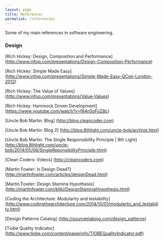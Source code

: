 ```yaml
---
layout: page
title: References
permalink: /references/
---
```


Some of my main references in software engineering.


### Design

[Rich Hickey: Design, Composition and Performance]
(http://www.infoq.com/presentations/Design-Composition-Performance)

[Rich Hickey: Simple Made Easy]
(http://www.infoq.com/presentations/Simple-Made-Easy-QCon-London-2012)

[Rich Hickey: The Value of Values]
(http://www.infoq.com/presentations/Value-Values)

[Rich Hickey: Hammock Driven Development]
(https://www.youtube.com/watch?v=f84n5oFoZBc)

[Uncle Bob Martin: Blog]
(http://blog.cleancoder.com)

[Uncle Bob Martin: Blog 2]
(http://blog.8thlight.com/uncle-bob/archive.html)

[Uncle Bob Martin: The Single Responsibility Principle | 8th Light]
(http://blog.8thlight.com/uncle-bob/2014/05/08/SingleReponsibilityPrinciple.html)

[Clean Coders: Videos]
(http://cleancoders.com)

[Martin Fowler: Is Design Dead?]
(http://martinfowler.com/articles/designDead.html)

[Martin Fowler: Design Stamina Hypothesis]
(http://martinfowler.com/bliki/DesignStaminaHypothesis.html)

[Coding the Architecture: Modularity and testability]
(http://www.codingthearchitecture.com/2014/10/01/modularity_and_testability.html)

[Design Patterns Catalog]
(http://sourcemaking.com/design_patterns)

[Tiobe Quality Indicator]
(http://www.tiobe.com/content/paperinfo/TIOBEQualityIndicator.pdf)